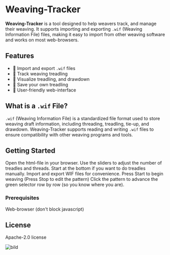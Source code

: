 # Weaving-Tracker

**Weaving-Tracker** is a tool designed to help weavers track, and manage their weaving. It supports importing and exporting `.wif` (Weaving Information File) files, making it easy to import from other weaving software and works on most web-browsers.

## Features

- 🧵 Import and export `.wif` files
- 📌 Track weaving treadling
- 📐 Visualize treadling, and drawdown
- 💾 Save your own treadling
- 🧭 User-friendly web-interface 

## What is a `.wif` File?

`.wif` (Weaving Information File) is a standardized file format used to store weaving draft information, including threading, treadling, tie-up, and drawdown. Weaving-Tracker supports reading and writing `.wif` files to ensure compatibility with other weaving programs and tools.

## Getting Started

Open the html-file in your browser.
Use the sliders to adjust the number of treadles and threads.
Start at the bottom if you want to do treadles manually.
Import and export WIF files for convenience.
Press Start to begin weaving (Press Stop to edit the pattern)
Click the pattern to advance the green selector row by row (so you know where you are).

### Prerequisites

Web-browser (don't block javascript)

## License

Apache-2.0 license

![bild](https://github.com/user-attachments/assets/7311fdfc-777b-466f-8137-6390ecc8bfce)
